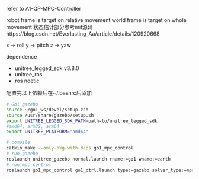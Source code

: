 refer to A1-QP-MPC-Controller

robot frame is target on relative movement
world frame is target on whole movement
状态估计部分参考mit源码https://blog.csdn.net/Everlasting_Aa/article/details/120920668

x -> roll
y -> pitch
z -> yaw

dependence
- unitree_legged_sdk v3.8.0
- unitree_ros 
- ros noetic

配置完以上依赖后在~/.bashrc后添加
```bash
# Go1 gazebo
source ~/go1_ws/devel/setup.zsh
source /usr/share/gazebo/setup.sh
export UNITREE_LEGGED_SDK_PATH=path-to/unitree_legged_sdk
#amd64, arm32, arm64
export UNITREE_PLATFORM="amd64"
```

```bash
# compile
catkin_make --only-pkg-with-deps go1_mpc_control
# run gazebo
roslaunch unitree_gazebo normal.launch rname:=go1 wname:=earth
# run mpc control
roslaunch go1_mpc_control go1_ctrl.launch type:=gazebo solver_type:=mpc
```